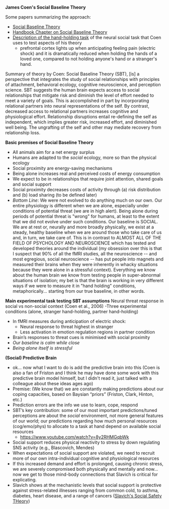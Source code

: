 **James Coen's Social Baseline Theory**

Some papers summarizing the approach:
- [Social Baseline Theory](https://www.ncbi.nlm.nih.gov/pmc/articles/PMC4375548/)
- [Handbook Chapter on Social Baseline Theory](https://evolution-institute.org/wp-content/uploads/2017/05/Coan-Maresh-2014.pdf)
- [Description of the hand-holding task](https://www.youtube.com/watch?v=JeKNDZujYYk) of the neural social task that Coen uses to test aspects of his theory
   - prefrontal cortex lights up when anticipating feeling pain (electric shock) and it is dramatically reduced when holding the hands of a loved one, compared to not holding anyone's hand or a stranger's hand. 

Summary of theory by Coen: Social Baseline Theory (SBT), [is] a perspective that integrates the study of social relationships with principles of attachment, behavioral ecology, cognitive neuroscience, and perception science. SBT suggests the human brain expects access to social relationships that mitigate risk and diminish the level of effort needed to meet a variety of goals. This is accomplished in part by incorporating relational partners into neural representations of the self. By contrast, decreased access to relational partners increases cognitive and physiological effort. Relationship disruptions entail re-defining the self as independent, which implies greater risk, increased effort, and diminished well being. The ungrafting of the self and other may mediate recovery from relationship loss.

**Basic premises of Social Baseline Theory**
- All animals aim for a net energy surplus
- Humans are adapted to the _social_ ecology, more so than the physical ecology
- Social proximity are energy-saving mechanisms
- Being alone increases real and perceived costs of energy consumption
- We expect to be in relationships that require joint attention, shared goals and social support
- Social proximity decreases costs of activity through (a) risk distribution and (b) load sharing (to be defined later)
- _Bottom Line_: We were not evolved to do anything much on our own. Our entire physiology is different when we are alone, especially under conditions of potential threat (we are in high alert). Being alone during periods of potential threat is "wrong" for humans, at least to the extent that we did not evolve under such conditions. Our baseline is SOCIAL. We are at rest or, neurally and more broadly physically, we exist at a steady, healthy baseline when we are around those who take care of us and, in turn, we take care of. This is in contrast to ALMOST ALL OF THE FIELD OF PSYCHOLOGY AND NEUROSCIENCE which has tested and developed theories around the individual (my obsession over this is that I suspect that 90% of all the fMRI studies, all the neuroscience -- and most egregious, social neuroscience -- has put people into magnets and measured their brains when they were inherently in whacky situations because they were alone in a stressful context). Everything we know about the human brain we know from testing people in super-abnormal situations of isolation; my bet is that the brain is working in very different ways if we were to measure it in "hand holding" conditions, metaphorically... starting from our true baseline, in other words. 

**Main experimental task testing SBT assumptions**
Neural threat response in social vs non-social context (Coen et al., 2006)
-Three experimental conditions (alone, stranger hand-holding, partner hand-holding)
- In fMRI measures during anticipation of electric shock:
   - Neural response to threat highest in stranger
   - Less activation in emotion regulation regions in partner condition
- Brain’s responses to threat cues is minimised with social proximity
- _Our baseline is calm while close_
- _Being alone itself is stressful_

**(Social) Predictive Brain**
- ok... now what I want to do is add the predictive brain into this (Coen is also a fan of Friston and I think he may have done some work with this predictive brain model himself, but I didn't read it, just talked with a colleague about these ideas ages ago)
- Premise: (We know that) we are constantly making predictions about our coping capacities, based on Baysian “priors” (Friston, Clark, Hinton, etc.)
- Prediction errors are the info we use to learn, cope, respond
- SBT’s key contribution: some of our most important predictions/tuned perceptions are about the _social_ environment, not more general features of our world; our predictions regarding how much personal resources (cog/emo/phys) to allocate to a task at hand depend on available social resources
  - https://www.youtube.com/watch?v=8y2RHMGqbWk
- Social support reduces physical reactivity to stress by down regulating SNS activity (e.g., Blascovich, Mendes)
- When expectations of social support are violated, we need to recruit more of our own intra-individual cognitive and physiological resources
- If this increased demand and effort is prolonged, causing chronic stress, we are severely compromised both physically and mentally and now... now we get to those mind-body connections that Slavich is critical for explicating.
- Slavich shows at the mechanistic levels that social support is protective against stress-related illnesses ranging from common cold, to asthma, diabetes, heart disease, and a range of cancers ([Slavich's Social Safety THeory](https://www.annualreviews.org/doi/pdf/10.1146/annurev-clinpsy-032816-045159)) 



